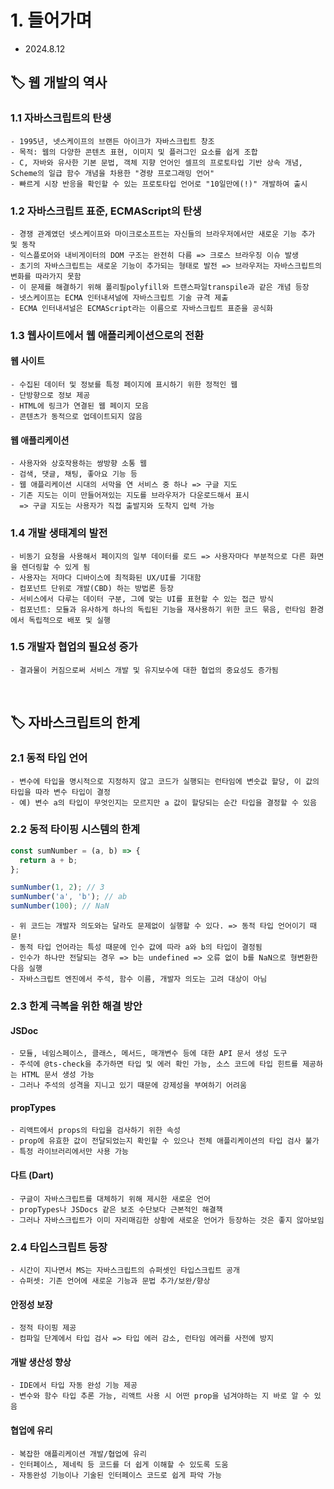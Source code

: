 # 1. 들어가며

- 2024.8.12

## 🏷 웹 개발의 역사

### 1.1 자바스크립트의 탄생

```
- 1995년, 넷스케이프의 브랜든 아이크가 자바스크립트 창조
- 목적: 웹의 다양한 콘텐츠 표현, 이미지 및 플러그인 요소를 쉽게 조합
- C, 자바와 유사한 기본 문법, 객체 지향 언어인 셀프의 프로토타입 기반 상속 개념, Scheme의 일급 함수 개념을 차용한 "경량 프로그래밍 언어"
- 빠르게 시장 반응을 확인할 수 있는 프로토타입 언어로 "10일만에(!)" 개발하여 출시
```

### 1.2 자바스크립트 표준, ECMAScript의 탄생

```
- 경쟁 관계였던 넷스케이프와 마이크로소프트는 자신들의 브라우저에서만 새로운 기능 추가 및 동작
- 익스플로어와 내비게이터의 DOM 구조는 완전히 다름 => 크로스 브라우징 이슈 발생
- 초기의 자바스크립트는 새로운 기능이 추가되는 형태로 발전 => 브라우저는 자바스크립트의 변화를 따라가지 못함
- 이 문제를 해결하기 위해 폴리필polyfill와 트랜스파일transpile과 같은 개념 등장
- 넷스케이프는 ECMA 인터내셔널에 자바스크립트 기술 규격 제출
- ECMA 인터내셔널은 ECMAScript라는 이름으로 자바스크립트 표준을 공식화
```

### 1.3 웹사이트에서 웹 애플리케이션으로의 전환

#### 웹 사이트

```
- 수집된 데이터 및 정보를 특정 페이지에 표시하기 위한 정적인 웹
- 단방향으로 정보 제공
- HTML에 링크가 연결된 웹 페이지 모음
- 콘텐츠가 동적으로 업데이트되지 않음
```

#### 웹 애플리케이션

```
- 사용자와 상호작용하는 쌍방향 소통 웹
- 검색, 댓글, 채팅, 좋아요 기능 등
- 웹 애플리케이션 시대의 서막을 연 서비스 중 하나 => 구글 지도
- 기존 지도는 이미 만들어져있는 지도를 브라우저가 다운로드해서 표시
  => 구글 지도는 사용자가 직접 출발지와 도착지 입력 가능
```

### 1.4 개발 생태계의 발전

```
- 비동기 요청을 사용해서 페이지의 일부 데이터를 로드 => 사용자마다 부분적으로 다른 화면을 렌더링할 수 있게 됨
- 사용자는 저마다 디바이스에 최적화된 UX/UI를 기대함
- 컴포넌트 단위로 개발(CBD) 하는 방법론 등장
- 서비스에서 다루는 데이터 구분, 그에 맞는 UI를 표현할 수 있는 접근 방식
- 컴포넌트: 모듈과 유사하게 하나의 독립된 기능을 재사용하기 위한 코드 묶음, 런타임 환경에서 독립적으로 배포 및 실행
```

### 1.5 개발자 협업의 필요성 증가

```
- 결과물이 커짐으로써 서비스 개발 및 유지보수에 대한 협업의 중요성도 증가됨
```

<br />

## 🏷 자바스크립트의 한계

### 2.1 동적 타입 언어

```
- 변수에 타입을 명시적으로 지정하지 않고 코드가 실행되는 런타임에 변숫값 할당, 이 값의 타입을 따라 변수 타입이 결정
- 예) 변수 a의 타입이 무엇인지는 모르지만 a 값이 할당되는 순간 타입을 결정할 수 있음
```

### 2.2 동적 타이핑 시스템의 한계

```jsx
const sumNumber = (a, b) => {
  return a + b;
};

sumNumber(1, 2); // 3
sumNumber('a', 'b'); // ab
sumNumber(100); // NaN
```

```
- 위 코드는 개발자 의도와는 달라도 문제없이 실행할 수 있다. => 동적 타입 언어이기 때문!
- 동적 타입 언어라는 특성 때문에 인수 값에 따라 a와 b의 타입이 결정됨
- 인수가 하나만 전달되는 경우 => b는 undefined => 오류 없이 b를 NaN으로 형변환한 다음 실행
- 자바스크립트 엔진에서 주석, 함수 이름, 개발자 의도는 고려 대상이 아님
```

### 2.3 한계 극복을 위한 해결 방안

#### JSDoc

```
- 모듈, 네임스페이스, 클래스, 메서드, 매개변수 등에 대한 API 문서 생성 도구
- 주석에 @ts-check을 추가하면 타입 및 에러 확인 가능, 소스 코드에 타입 힌트를 제공하는 HTML 문서 생성 가능
- 그러나 주석의 성격을 지니고 있기 때문에 강제성을 부여하기 어려움
```

#### propTypes

```
- 리액트에서 props의 타입을 검사하기 위한 속성
- prop에 유효한 값이 전달되었는지 확인할 수 있으나 전체 애플리케이션의 타입 검사 불가
- 특정 라이브러리에서만 사용 가능
```

#### 다트 (Dart)

```
- 구글이 자바스크립트를 대체하기 위해 제시한 새로운 언어
- propTypes나 JSDocs 같은 보조 수단보다 근본적인 해결책
- 그러나 자바스크립트가 이미 자리매김한 상황에 새로운 언어가 등장하는 것은 좋지 않아보임
```

### 2.4 타입스크립트 등장

```
- 시간이 지나면서 MS는 자바스크립트의 슈퍼셋인 타입스크립트 공개
- 슈퍼셋: 기존 언어에 새로운 기능과 문법 추가/보완/향상
```

#### 안정성 보장

```
- 정적 타이핑 제공
- 컴파일 단계에서 타입 검사 => 타입 에러 감소, 런타임 에러를 사전에 방지
```

#### 개발 생산성 향상

```
- IDE에서 타입 자동 완성 기능 제공
- 변수와 함수 타입 추론 가능, 리액트 사용 시 어떤 prop을 넘겨야하는 지 바로 알 수 있음
```

#### 협업에 유리

```
- 복잡한 애플리케이션 개발/협업에 유리
- 인터페이스, 제네릭 등 코드를 더 쉽게 이해할 수 있도록 도움
- 자동완성 기능이나 기술된 인터페이스 코드로 쉽게 파악 가능
```
